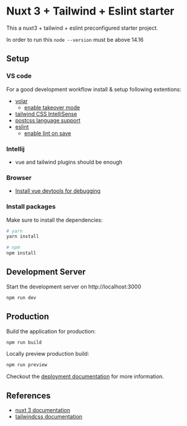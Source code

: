 # Nuxt 3  + Tailwind + Eslint starter

This a nuxt3 +  tailwind + eslint preconfigured starter project.

In order to run this ```node --version``` must be above 14.16

## Setup

### VS code 

For a good development workflow install & setup following extentions:

* [volar](https://marketplace.visualstudio.com/items?itemName=Vue.volar)
  * [enable takeover mode](https://vuejs.org/guide/typescript/overview.html#takeover-mode)
* [tailwind CSS IntelliSense](https://marketplace.visualstudio.com/items?itemName=bradlc.vscode-tailwindcss)
* [postcss language support](https://marketplace.visualstudio.com/items?itemName=csstools.postcss)
* [eslint](https://marketplace.visualstudio.com/items?itemName=dbaeumer.vscode-eslint)
  * [enable lint on save](https://www.digitalocean.com/community/tutorials/workflow-auto-eslinting#step-4-adding-code-actions-on-save)

### Intellij
* vue and tailwind plugins should be enough

### Browser
* [Install vue devtools for debugging](https://chrome.google.com/webstore/detail/vuejs-devtools/nhdogjmejiglipccpnnnanhbledajbpd?hl=en)

### Install packages

Make sure to install the dependencies:

```bash
# yarn
yarn install

# npm
npm install

```

## Development Server

Start the development server on http://localhost:3000

```bash
npm run dev
```

## Production

Build the application for production:

```bash
npm run build
```

Locally preview production build:

```bash
npm run preview
```

Checkout the [deployment documentation](https://v3.nuxtjs.org/guide/deploy/presets) for more information.

## References

* [nuxt 3 documentation](https://v3.nuxtjs.org)
* [tailwindcss documentation](https://tailwindcss.com/docs/utility-first)
